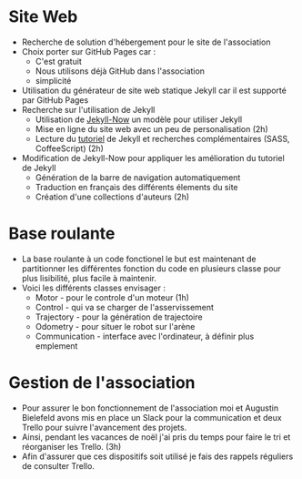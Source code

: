 # Site Web
- Recherche de solution d'hébergement pour le site de l'association
- Choix porter sur GitHub Pages car :
	- C'est gratuit
	- Nous utilisons déjà GitHub dans l'association
	- simplicité
- Utilisation du générateur de site web statique Jekyll car il est supporté par GitHub Pages
- Recherche sur l'utilisation de Jekyll
	- Utilisation de [Jekyll-Now](https://www.smashingmagazine.com/2014/08/build-blog-jekyll-github-pages/) un modèle pour utiliser Jekyll
	- Mise en ligne du site web avec un peu de personalisation (2h)
	- Lecture du [tutoriel](https://jekyllrb.com/docs/step-by-step/01-setup/) de Jekyll et recherches complémentaires (SASS, CoffeeScript) (2h)
- Modification de Jekyll-Now pour appliquer les amélioration du tutoriel de Jekyll
	- Génération de la barre de navigation automatiquement
	- Traduction en français des différents élements du site
	- Création d'une collections d'auteurs (2h)

# Base roulante
- La base roulante à un code fonctionel le but est maintenant de partitionner les différentes fonction du code en plusieurs classe pour plus lisibilité, plus facile à maintenir.
- Voici les différents classes envisager :
	- Motor - pour le controle d'un moteur (1h)
	- Control - qui va se charger de l'asservissement
	- Trajectory - pour la génération de trajectoire
	- Odometry - pour situer le robot sur l'arène
	- Communication - interface avec l'ordinateur, à définir plus emplement

# Gestion de l'association
- Pour assurer le bon fonctionnement de l'association moi et Augustin Bielefeld avons mis en place un Slack pour la communication et deux Trello pour suivre l'avancement des projets.
- Ainsi, pendant les vacances de noël j'ai pris du temps pour faire le tri et réorganiser les Trello. (3h)
- Afin d'assurer que ces dispositifs soit utilisé je fais des rappels réguliers de consulter Trello.
